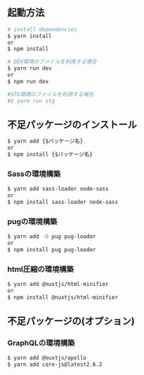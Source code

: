 ## 起動方法

```bash
# install dependencies
$ yarn install
or
$ npm install

# DEV環境のファイルを利用する場合
$ yarn run dev
or
$ npm run dev

#STG環境のファイルを利用する場合
#$ yarn run stg
```



## 不足パッケージのインストール

```sh
$ yarn add {$パッケージ名}
or
$ npm install {$パッケージ名} 
```

### Sassの環境構築

```sh
$ yarn add sass-loader node-sass
or
$ npm install sass-loader node-sass
```

### pugの環境構築

```sh
$ yarn add -D pug pug-loader
or
$ npm install pug pug-loader
```

### html圧縮の環境構築

```sh
$ yarn add @nuxtjs/html-minifier
or
$ npm install @nuxtjs/html-minifier
```


## 不足パッケージの(オプション)

### GraphQLの環境構築

```sh
$ yarn add @nuxtjs/apollo
$ yarn add core-js@latest2.6.2
```
